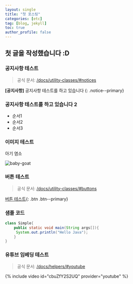 ```yaml
---
layout: single
title: "첫 포스팅"
categories: [etc]
tag: [blog, jekyll]
toc: true
author_profile: false
---
```



## 첫 글을 작성했습니다 :D

### 공지사항 테스트

> 공식 문서: [/docs/utility-classes/#notices](https://mmistakes.github.io/minimal-mistakes/docs/utility-classes/#notices)

**[공지사항]** 공지사항 테스트를 하고 있습니다
{: .notice--primary}


<div class="notice--info">
    <h3> 공지사항 테스트를 하고 있습니다 2 </h3>
    <ul>
        <li> 순서1 </li>
        <li> 순서2 </li>
        <li> 순서3 </li>
    </ul>
</div>



### 이미지 테스트
아기 염소

![baby-goat]({{site.url}}/images/2023-12-24-new-test/jonathan-mast-e3U2dYt526Y-unsplash.jpg)



### 버튼 테스트

> 공식 문서: [/docs/utility-classes/#buttons](https://mmistakes.github.io/minimal-mistakes/docs/utility-classes/#buttons)


[버튼 테스트](https://google.com){: .btn .btn--primary}


### 샘플 코드

```java
class Simple{  
    public static void main(String args[]){  
     System.out.println("Hello Java");  
    }  
}  
```

### 유튜브 임베딩 테스트

> 공식 문서: [/docs/helpers/#youtube](https://mmistakes.github.io/minimal-mistakes/docs/helpers/#youtube)

{% include video id="cbuZfY2S2UQ" provider="youtube" %}